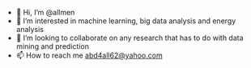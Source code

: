 - 👋 Hi, I’m @allmen
- 👀 I’m interested in machine learning, big data analysis and energy analysis
- 💞️ I’m looking to collaborate on any research that has to do with data mining and prediction
- 📫 How to reach me abd4all62@yahoo.com

<!---
allmen/allmen is a ✨ special ✨ repository because its `README.md` (this file) appears on your GitHub profile.
You can click the Preview link to take a look at your changes.
--->
